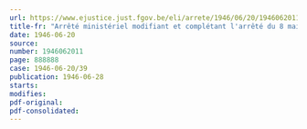 ```yaml
---
url: https://www.ejustice.just.fgov.be/eli/arrete/1946/06/20/1946062011/justel
title-fr: "Arrêté ministériel modifiant et complétant l'arrêté du 8 mai 1946, relatif aux prix maxima de vente des vêtements de dessus pour hommes et dames"
date: 1946-06-20
source:
number: 1946062011
page: 888888
case: 1946-06-20/39
publication: 1946-06-28
starts:
modifies:
pdf-original:
pdf-consolidated:
---
```


